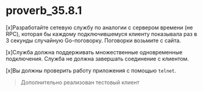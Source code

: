 # proverb_35.8.1

[x]Разработайте сетевую службу по аналогии с сервером времени (не RPC), которая бы каждому подключившемуся клиенту показывала раз в 3 секунды случайную Go-поговорку. Поговорки возьмите с сайта.

[x]Служба должна поддерживать множественные одновременные подключения. Служба не должна завершать соединение с клиентом.

[x]Вы должны проверить работу приложения с помощью `telnet`.

> Дополнительно реализован тестовый клиент
